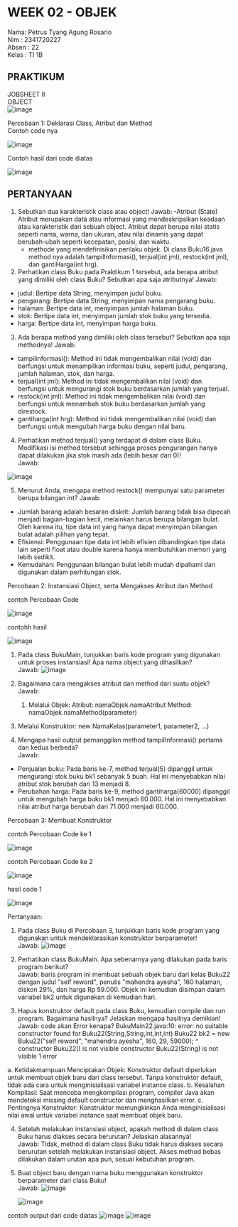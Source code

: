 # WEEK 02 - OBJEK
Nama: Petrus Tyang Agung Rosario<br>
Nim : 2341720227 <br>
Absen : 22<br>
Kelas : TI 1B

## PRAKTIKUM
JOBSHEET II<br>
OBJECT<br>
![image](https://github.com/petrusthelastking/Algoritma-dan-Struktur-Data/assets/143620112/cd4f87c5-adcb-4822-8668-01c002bf8fb9)

Percobaan 1: Deklarasi Class, Atribut dan Method<br>
Contoh code nya<br>

![image](https://github.com/petrusthelastking/Algoritma-dan-Struktur-Data/assets/143620112/e5c4d4b1-b025-4881-bf80-1b6b97cc9722)

Contoh hasil dari code diatas<br>

![image](https://github.com/petrusthelastking/Algoritma-dan-Struktur-Data/assets/143620112/80d4e025-ab25-449b-a34f-d7d267482828)

## PERTANYAAN
1. Sebutkan dua karakteristik class atau object!
   Jawab:
    -Atribut (State)
Atribut merupakan data atau informasi yang mendeskripsikan keadaan atau karakteristik dari sebuah object. Atribut dapat berupa nilai statis seperti nama, warna, dan ukuran, atau nilai dinamis yang dapat berubah-ubah seperti kecepatan, posisi, dan waktu.
    - methode
     yang mendefinisikan perilaku objek. Di class Buku16.java method nya adalah tampilInformasi(), terjual(int jml), restock(int jml), dan gantiHarga(int hrg).
2. Perhatikan class Buku pada Praktikum 1 tersebut, ada berapa atribut yang dimiliki oleh class 
Buku? Sebutkan apa saja atributnya!
   Jawab:
- judul: Bertipe data String, menyimpan judul buku.
- pengarang: Bertipe data String, menyimpan nama pengarang buku.
- halaman: Bertipe data int, menyimpan jumlah halaman buku.
- stok: Bertipe data int, menyimpan jumlah stok buku yang tersedia.
- harga: Bertipe data int, menyimpan harga buku.
3. Ada berapa method yang dimiliki oleh class tersebut? Sebutkan apa saja methodnya!
   Jawab:
- tampilinformasi(): Method ini tidak mengembalikan nilai (void) dan berfungsi untuk menampilkan informasi buku, seperti judul, pengarang, jumlah halaman, stok, dan harga.
- terjual(int jml): Method ini tidak mengembalikan nilai (void) dan berfungsi untuk mengurangi stok buku berdasarkan jumlah yang terjual.
- restock(int jml): Method ini tidak mengembalikan nilai (void) dan berfungsi untuk menambah stok buku berdasarkan jumlah yang direstock.
- gantiharga(int hrg): Method ini tidak mengembalikan nilai (void) dan berfungsi untuk mengubah harga buku dengan nilai baru.
4. Perhatikan method terjual() yang terdapat di dalam class Buku. Modifikasi isi method tersebut 
sehingga proses pengurangan hanya dapat dilakukan jika stok masih ada (lebih besar dari 0)!<br>
  Jawab:
  
  ![image](https://github.com/petrusthelastking/Algoritma-dan-Struktur-Data/assets/143620112/856143cc-87f3-4c9a-a26a-5491536ee45b)
  
5. Menurut Anda, mengapa method restock() mempunyai satu parameter berupa bilangan int?
    Jawab:
- Jumlah barang adalah besaran diskrit: Jumlah barang tidak bisa dipecah menjadi bagian-bagian kecil, melainkan harus berupa bilangan bulat. Oleh karena itu, tipe data int yang hanya dapat menyimpan bilangan bulat adalah pilihan yang tepat.
- Efisiensi: Penggunaan tipe data int lebih efisien dibandingkan tipe data lain seperti float atau double karena hanya membutuhkan memori yang lebih sedikit.
- Kemudahan: Penggunaan bilangan bulat lebih mudah dipahami dan digunakan dalam perhitungan stok.



Percobaan 2: Instansiasi Object, serta Mengakses Atribut dan Method

contoh Percobaan Code

![image](https://github.com/petrusthelastking/Algoritma-dan-Struktur-Data/assets/143620112/65eb5a7f-cfb0-4080-9b22-69d2e6a3b3fe)

contohh hasil

![image](https://github.com/petrusthelastking/Algoritma-dan-Struktur-Data/assets/143620112/c27b64bf-9d9c-49f5-842c-848aeddb24eb)

1. Pada class BukuMain, tunjukkan baris kode program yang digunakan untuk proses instansiasi!
Apa nama object yang dihasilkan?<br>
   Jawab:
   ![image](https://github.com/petrusthelastking/Algoritma-dan-Struktur-Data/assets/143620112/ca22bdf9-f6cb-4501-a16c-e720e1431d5e)

2. Bagaimana cara mengakses atribut dan method dari suatu objek?<br>
   Jawab:
   1. Melalui Objek:
Atribut: namaObjek.namaAtribut
Method: namaObjek.namaMethod(parameter)
2. Melalui Konstruktor:
new NamaKelas(parameter1, parameter2, ...)

3. Mengapa hasil output pemanggilan method tampilInformasi() pertama dan kedua berbeda? <br>
   Jawab:
- Penjualan buku: Pada baris ke-7, method terjual(5) dipanggil untuk mengurangi stok buku bk1 sebanyak 5 buah. Hal ini menyebabkan nilai atribut stok berubah dari 13 menjadi 8.
- Perubahan harga: Pada baris ke-9, method gantiharga(60000) dipanggil untuk mengubah harga buku bk1 menjadi 60.000. Hal ini menyebabkan nilai atribut harga berubah dari 71.000 menjadi 60.000.



Percobaan 3: Membuat Konstruktor

contoh Percobaan Code ke 1

![image](https://github.com/petrusthelastking/Algoritma-dan-Struktur-Data/assets/143620112/946e66f4-e9af-466c-8808-9a4d5f00f348)

contoh Percobaan Code ke 2

![image](https://github.com/petrusthelastking/Algoritma-dan-Struktur-Data/assets/143620112/4563a04a-9503-4665-956d-4c6842cdae1d)

hasil code 1

![image](https://github.com/petrusthelastking/Algoritma-dan-Struktur-Data/assets/143620112/6d465889-c9ee-4a4e-8c8f-04dcc2e11f9d)


Pertanyaan:
1. Pada class Buku di Percobaan 3, tunjukkan baris kode program yang digunakan untuk 
mendeklarasikan konstruktor berparameter!<br>
   Jawab:
   ![image](https://github.com/petrusthelastking/Algoritma-dan-Struktur-Data/assets/143620112/7a565e2e-668a-4523-9018-2792dcf32fb5)

2. Perhatikan class BukuMain. Apa sebenarnya yang dilakukan pada baris program berikut?<br>
   Jawab:
baris program ini membuat sebuah objek baru dari kelas Buku22 dengan judul "self reword", penulis "mahendra ayesha", 160 halaman, diskon 29%, dan harga Rp 59.000. Objek ini kemudian disimpan dalam variabel bk2 untuk digunakan di kemudian hari.

3. Hapus konstruktor default pada class Buku, kemudian compile dan run program. Bagaimana 
hasilnya? Jelaskan mengapa hasilnya demikian!<br>
   Jawab: code akan Error kenapa?
   BukuMain22.java:10: error: no suitable constructor found for Buku22(String,String,int,int,int)
        Buku22 bk2 = new Buku22("self reword", "mahendra ayesha", 160, 29, 59000);
        ^
  constructor Buku22() is not visible
  constructor Buku22(String) is not visible
1 error

a. Ketidakmampuan Menciptakan Objek: Konstruktor default diperlukan untuk membuat objek baru dari class tersebut. Tanpa konstruktor default, tidak ada cara untuk menginisialisasi variabel instance class.
b. Kesalahan Kompilasi: Saat mencoba mengkompilasi program, compiler Java akan mendeteksi missing default constructor dan menghasilkan error.
c. Pentingnya Konstruktor: Konstruktor memungkinkan Anda menginisialisasi nilai awal untuk variabel instance saat membuat objek baru.

4. Setelah melakukan instansiasi object, apakah method di dalam class Buku harus diakses 
secara berurutan? Jelaskan alasannya!<br>
   Jawab:
Tidak, method di dalam class Buku tidak harus diakses secara berurutan setelah melakukan instansiasi object. Akses method bebas dilakukan dalam urutan apa pun, sesuai kebutuhan program.

5. Buat object baru dengan nama buku<NamaMahasiswa> menggunakan konstruktor 
berparameter dari class Buku!<br>
   Jawab:
   ![image](https://github.com/petrusthelastking/Algoritma-dan-Struktur-Data/assets/143620112/610a3463-a64f-4900-ae21-a83e5b542062)

   ![image](https://github.com/petrusthelastking/Algoritma-dan-Struktur-Data/assets/143620112/e5f8c6f2-064a-4e2d-8f78-d6e4b67eb252)

contoh output dari code diatas
![image](https://github.com/petrusthelastking/Algoritma-dan-Struktur-Data/assets/143620112/d468eaa1-6c5d-414f-9845-559189f0c42f)
![image](https://github.com/petrusthelastking/Algoritma-dan-Struktur-Data/assets/143620112/1129aabd-f02e-4a30-8e1d-6d9d087fd010)








